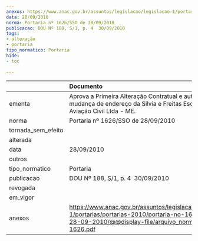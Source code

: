 ```yaml
---
anexos: https://www.anac.gov.br/assuntos/legislacao/legislacao-1/portarias/portarias-2010/portaria-no-1626-sso-de-28-09-2010/@@display-file/arquivo_norma/PA2010-1626.pdf
data: 28/09/2010
norma: Portaria nº 1626/SSO de 28/09/2010
publicacao: DOU Nº 188, S/1, p. 4  30/09/2010
tags:
- alteração
- portaria
tipo_normatico: Portaria
hide: 
- toc 
 
---
```


|                    | Documento                                                                                                                                                         |
|:-------------------|:------------------------------------------------------------------------------------------------------------------------------------------------------------------|
| ementa             | Aprova a Primeira Alteração Contratual e autoriza a mudança de endereço da Silvia e Freitas Escola de Aviação Civil Ltda - ME.                                    |
| norma              | Portaria nº 1626/SSO de 28/09/2010                                                                                                                                |
| tornada_sem_efeito |                                                                                                                                                                   |
| alterada           |                                                                                                                                                                   |
| data               | 28/09/2010                                                                                                                                                        |
| outros             |                                                                                                                                                                   |
| tipo_normatico     | Portaria                                                                                                                                                          |
| publicacao         | DOU Nº 188, S/1, p. 4  30/09/2010                                                                                                                                 |
| revogada           |                                                                                                                                                                   |
| em_vigor           |                                                                                                                                                                   |
| anexos             | https://www.anac.gov.br/assuntos/legislacao/legislacao-1/portarias/portarias-2010/portaria-no-1626-sso-de-28-09-2010/@@display-file/arquivo_norma/PA2010-1626.pdf |